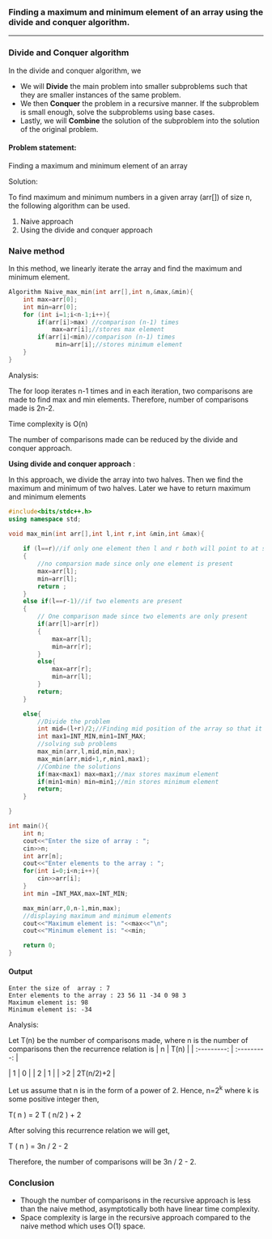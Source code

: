 ### Finding a maximum and minimum element of an array using the divide and conquer algorithm.
---
### Divide and Conquer algorithm

In the divide and conquer algorithm, we
* We will  **Divide** the main problem into smaller subproblems such that they are smaller instances of the same problem.
* We then **Conquer** the problem in a recursive manner. If the subproblem is small enough, solve the subproblems using base cases.
* Lastly, we will **Combine** the solution of the subproblem into the solution of the original problem.


#### Problem statement:

Finding a maximum and minimum element of an array

Solution:


To find maximum and minimum numbers in a given array (arr[]) of size n, the following algorithm can be used.

1. Naive approach
2. Using the divide and conquer approach

### Naive method

 In this method, we linearly iterate the array and find the maximum and minimum element.

```C++
Algorithm Naive_max_min(int arr[],int n,&max,&min){
    int max=arr[0];
    int min=arr[0];
    for (int i=1;i<n-1;i++){
        if(arr[i]>max) //comparison (n-1) times
            max=arr[i];//stores max element
        if(arr[i]<min)//comparison (n-1) times
             min=arr[i];//stores minimum element
    }
}
```
Analysis:

The for loop iterates n-1 times and in each iteration, two comparisons are made to find max and min elements. Therefore, number of comparisons made is 2n-2.

Time complexity is O(n)

The number of comparisons made can be reduced by the divide and conquer approach.

 **Using divide and conquer approach** :


In this approach, we divide the array into two halves. Then we find the maximum and minimum of two halves. Later we have to return maximum and minimum elements 

```C++
#include<bits/stdc++.h>
using namespace std;

void max_min(int arr[],int l,int r,int &min,int &max){
    
    if (l==r)//if only one element then l and r both will point to at same element
    {
        //no comparsion made since only one element is present
        max=arr[l];
        min=arr[l];
        return ;
    }
    else if(l==r-1)//if two elements are present
    {
        // One comparison made since two elements are only present
        if(arr[l]>arr[r])
        {
            max=arr[l];
            min=arr[r];
        }
        else{
            max=arr[r];
            min=arr[l];    
        }
        return;
    }

    else{
        //Divide the problem
        int mid=(l+r)/2;//Finding mid position of the array so that it can be divided into two halves
        int max1=INT_MIN,min1=INT_MAX;
        //solving sub problems
        max_min(arr,l,mid,min,max);
        max_min(arr,mid+1,r,min1,max1);
        //Combine the solutions
        if(max<max1) max=max1;//max stores maximum element
        if(min1<min) min=min1;//min stores minimum element
        return;
    }

}

int main(){
    int n;
    cout<<"Enter the size of array : ";
    cin>>n;
    int arr[n];
    cout<<"Enter elements to the array : "; 
    for(int i=0;i<n;i++){
        cin>>arr[i];
    }
    int min =INT_MAX,max=INT_MIN;

    max_min(arr,0,n-1,min,max);
    //displaying maximum and minimum elements
    cout<<"Maximum element is: "<<max<<"\n";
    cout<<"Minimum element is: "<<min;

    return 0;
}

```
#### Output

```
Enter the size of  array : 7
Enter elements to the array : 23 56 11 -34 0 98 3
Maximum element is: 98
Minimum element is: -34
```

Analysis:

Let T(n) be the number of comparisons made, where n is the number of comparisons then the recurrence relation is
|   n         |    T(n)     |
| :---------: | :---------: |

| 1           |     0       |
| 2           |     1       |
| >2          | 2T(n/2)+2   |

Let us assume that n is in the form of a power of 2. Hence, n=2<sup>k</sup> where k is some positive integer then,

T( n ) = 2 T ( n/2 ) + 2

After solving this recurrence relation we will get,

T ( n ) = 3n / 2 - 2

Therefore, the number of comparisons will be 3n / 2 - 2.

### Conclusion


* Though the number of comparisons in the recursive approach is less than the naive method, asymptotically both have linear time complexity.  
* Space complexity is large in the recursive approach compared to the naive method which uses  O(1) space.
 